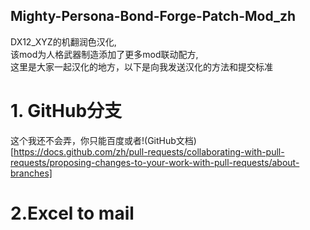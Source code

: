 ## Mighty-Persona-Bond-Forge-Patch-Mod_zh
DX12_XYZ的机翻润色汉化,  
该mod为人格武器制造添加了更多mod联动配方,  
这里是大家一起汉化的地方，以下是向我发送汉化的方法和提交标准
# 1. GitHub分支
这个我还不会弄，你只能百度或者!(GitHub文档)[https://docs.github.com/zh/pull-requests/collaborating-with-pull-requests/proposing-changes-to-your-work-with-pull-requests/about-branches]
# 2.Excel to mail
